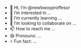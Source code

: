- 👋 Hi, I’m @newbwoyproffesor
- 👀 I’m interested in ...
- 🌱 I’m currently learning ...
- 💞️ I’m looking to collaborate on ...
- 📫 How to reach me ...
- 😄 Pronouns: ...
- ⚡ Fun fact: ...

<!---
Gbwoyreborn/Gbwoyreborn is a ✨ special ✨ repository because its `README.md` (this file) appears on your GitHub profile.
You can click the Preview link to take a look at your changes.
--->
